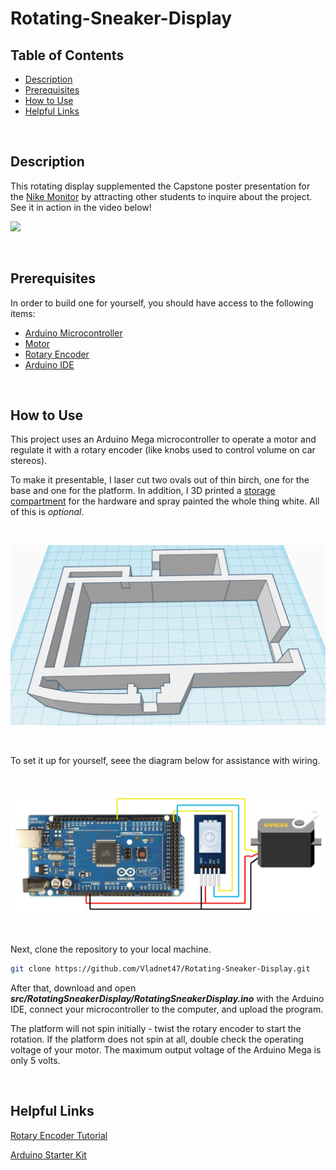 # Rotating-Sneaker-Display

## Table of Contents
- [Description](#Description)
- [Prerequisites](#Prerequisites)
- [How to Use](#How-to-Use)
- [Helpful Links](#Helpful-Links)

<br/>

## Description
This rotating display supplemented the Capstone poster presentation for the [Nike Monitor][1] by attracting other students to inquire about the project. See it in action in the video below!

[![](./images/thumbnail.jpg)](video_link)

<br/>

## Prerequisites
In order to build one for yourself, you should have access to the following items:
- [Arduino Microcontroller][3]
- [Motor][4]
- [Rotary Encoder][5]
- [Arduino IDE][6]

<br/>

## How to Use
This project uses an Arduino Mega microcontroller to operate a motor and regulate it with a rotary encoder (like knobs used to control volume on car stereos). 

To make it presentable, I laser cut two ovals out of thin birch, one for the base and one for the platform. In addition, I 3D printed a [storage compartment][2] for the hardware and spray painted the whole thing white. All of this is *optional*.

<br/>

![](./images/img1.png)

<br/>

To set it up for yourself, seee the diagram below for assistance with wiring.

<br/>

![](./images/img2.jpg)

<br/>

Next, clone the repository to your local machine.
```bash
git clone https://github.com/Vladnet47/Rotating-Sneaker-Display.git
```

After that, download and open ***src/RotatingSneakerDisplay/RotatingSneakerDisplay.ino*** with the Arduino IDE, connect your microcontroller to the computer, and upload the program.

The platform will not spin initially - twist the rotary encoder to start the rotation. If the platform does not spin at all, double check the operating voltage of your motor. The maximum output voltage of the Arduino Mega is only 5 volts.

<br/>

## Helpful Links
[Rotary Encoder Tutorial][7]

[Arduino Starter Kit][8]


[1]: https://github.com/Vladnet47/Nike-Monitor
[2]: ./model
[3]: https://store.arduino.cc/usa/mega-2560-r3
[4]: https://americas.rsdelivers.com/product/parallax-inc/900-00005/parallax-inc-140-ma-servo-motor-4-6-v/7813058?cm_mmc=US-PLA-DS3A-_-google-_-PLA_US_EN_CatchAll_New-_-Catch+All-_-PRODUCT_GROUP&matchtype=&pla-710096640604&gclid=EAIaIQobChMI08GWuN-V5wIVdRh9Ch3wbghiEAQYASABEgIg5PD_BwE&gclsrc=aw.ds
[5]: https://www.amazon.com/Maxmoral-Encoder-Degrees-Compatible-Development/dp/B07M631J1Q/ref=asc_df_B07M631J1Q/?tag=hyprod-20&linkCode=df0&hvadid=309795598953&hvpos=1o3&hvnetw=g&hvrand=13934315248319811334&hvpone=&hvptwo=&hvqmt=&hvdev=c&hvdvcmdl=&hvlocint=&hvlocphy=9033301&hvtargid=pla-634614360951&psc=1&tag=&ref=&adgrpid=61053849109&hvpone=&hvptwo=&hvadid=309795598953&hvpos=1o3&hvnetw=g&hvrand=13934315248319811334&hvqmt=&hvdev=c&hvdvcmdl=&hvlocint=&hvlocphy=9033301&hvtargid=pla-634614360951
[6]: https://www.arduino.cc/en/main/software
[7]: https://playground.arduino.cc/Main/RotaryEncoders/
[8]: https://www.amazon.com/EL-KIT-008-Project-Complete-Ultimate-TUTORIAL/dp/B01EWNUUUA/ref=sr_1_3?keywords=arduino+mega+kit&qid=1579594131&s=electronics&sr=1-3


